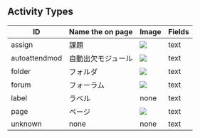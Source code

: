 ## Activity Types

ID | Name the on page | Image | Fields
--- | --- | --- | ---
assign | 課題 | ![](https://imgur.com/Ty2M7FA.jpg) | text
autoattendmod | 自動出欠モジュール | ![](https://imgur.com/5WJp3n0.jpg) | text
folder | フォルダ | ![](https://imgur.com/x2fJD1b.jpg) | text
forum　| フォーラム | ![](https://imgur.com/tWOlj5A.jpg) | text
label | ラベル | none | text
page | ページ | ![](https://imgur.com/ve6jBda.jpg) | text
unknown | none | none | text
